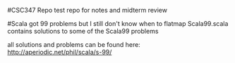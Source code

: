 #CSC347 Repo
test repo for notes and midterm review

#Scala got 99 problems but I still don't know when to flatmap
Scala99.scala contains solutions to some of the Scala99 problems

all solutions and problems can be found here: http://aperiodic.net/phil/scala/s-99/


